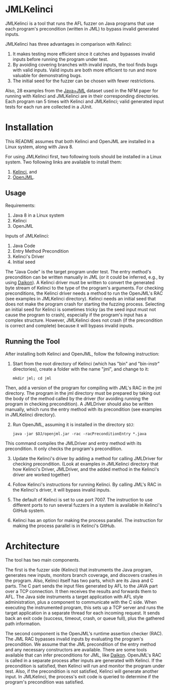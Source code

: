# JMLKelinci

JMLKelinci is a tool that runs the AFL fuzzer on Java programs that
use each program's precondition (written in JML) to bypass invalid generated inputs.

JMLKelinci has three advantages in comparison with Kelinci:

1. It makes testing more efficient since it catches and bypasses invalid inputs before running the program under test.
2. By avoiding covering branches with invalid inputs, the tool finds bugs with valid inputs. Valid inputs are both more efficient to run and more valuable for demonstrating bugs.
3. The initial seed for the fuzzer can be chosen with fewer restrictions. 

Also, 28 examples from the [Java+JML](https://github.com/Amirfarhad-Nilizadeh/Java-JML) dataset used in the NFM paper for running with Kelinci and JMLKelinci are in their corresponding directories. Each program ran 5 times with Kelinci and JMLKelinci; valid generated input tests for each run are collected in a JUnit. 


# Installation

This README assumes that both Kelinci and OpenJML are installed in a Linux system, along with Java 8. 

For using JMLKelinci first, two following tools should be installed in a Linux system. 
Two following links are available to install them: 
1. [Kelinci](https://github.com/isstac/kelinci), and
2. [OpenJML](http://www.openjml.org/).

## Usage

Requirements:

1. Java 8 in a Linux system
2. Kelinci
3. OpenJML

Inputs of JMLKelinci:
1. Java Code
2. Entry Method Precondition
3. Kelinci's Driver
4. Initial seed

The "Java Code" is the target program under test. The entry method's precondition can be written manually in JML (or it could be inferred, e.g., by using [Daikon](http://plse.cs.washington.edu/daikon/)). A Kelinci driver must be written to convert the generated byte stream of Kelinci to the type of the program's arguments. For checking preconditions, the Kelinci driver needs a method to run the OpenJML's RAC (see examples in JMLKelinci directory). Kelinci needs an initial seed that does not make the program crash for starting the fuzzing process. Selecting an initial seed for Kelinci is sometimes tricky (as the seed input must not cause the program to crash), especially if the program's input has a complex structure. However, JMLKelinci does not crash (if the precondition is correct and complete) because it will bypass invalid inputs.

## Running the Tool

After installing both Kelinci and OpenJML, follow the following instruction:

1. Start from the root directory of Kelinci (which has "bin" and "bin-instr" directories), create a folder with the name "jml", and change to it:

	`mkdir jml; cd jml`

Then, add a version of the program for compiling with JML's RAC in the jml directory. The program in the jml directory must be prepared by taking out the body of the method called by the driver (for avoiding running the program in checking precondition). A JMLDriver should also be written manually, which runs the entry method with its precondition (see examples in JMLKelinci directory).

2. Run OpenJML, assuming it is installed in the directory `$OJ`:

	`java -jar $OJ/openjml.jar -rac -racPreconditionEntry *.java`

This command compiles the JMLDriver and entry method with its precondition. It only checks the program's precondition.

3. Update the Kelinci's driver by adding a method for calling JMLDriver for checking precondition. (Look at examples in JMLKelinci directory that how Kelinci's Driver, JMLDriver, and the added method in the Kelinci's driver are worked together)

4. Follow Kelinci's instructions for running Kelinci. By calling JML's RAC in the Kelinci's driver, it will bypass invalid inputs.

5. The default of Kelinci is set to use port 7007. The instruction to use different ports to run several fuzzers in a system is available in Kelinci's GitHub system.

6. Kelinci has an option for making the process parallel. The instruction for making the process parallel is in Kelinci's GitHub. 

# Architecture

The tool has two main components.

The first is the fuzzer side (Kelinci) that instruments the Java program, generates new inputs, monitors branch coverage, and discovers crashes in the program. Also, Kelinci itself has two parts, which are its Java and C parts. The C part sends the input files generated by AFL to the JAVA part over a TCP connection. It then receives the results and forwards them to AFL. The Java side instruments a target application with AFL style administration, plus a component to communicate with the C side. When executing the instrumented program, this sets up a TCP server and runs the target application in a separate thread for each incoming request. It sends back an exit code (success, timeout, crash, or queue full), plus the gathered path information.

The second component is the OpenJML's runtime assertion checker (RAC). The JML RAC bypasses invalid inputs by evaluating the program's precondition. We assume that the JML precondition of the entry method and any necessary constructors are available. There are some tools available that can infer preconditions for JML, like [Daikon](http://plse.cs.washington.edu/daikon/). OpenJML's RAC is called in a separate process after inputs are generated with Kelinci. If the precondition is satisfied, then Kelinci will run and monitor the program under test. Also, if the precondition is not satisfied, Kelinci will generate another input. In JMLKelinci, the process's exit code is queried to determine if the program's precondition was satisfied. 

